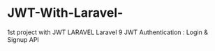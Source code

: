 # JWT-With-Laravel-
1st project with JWT LARAVEL 
Laravel 9 JWT Authentication : Login & Signup API
